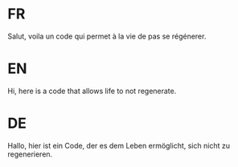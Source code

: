 # FR

Salut, voila un code qui permet à la vie de pas se régénerer.

# EN

Hi, here is a code that allows life to not regenerate.

# DE

Hallo, hier ist ein Code, der es dem Leben ermöglicht, sich nicht zu regenerieren.
